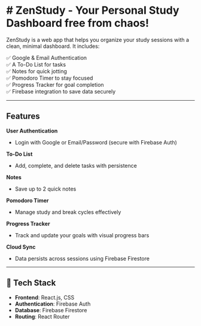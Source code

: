 # # ZenStudy - Your Personal Study Dashboard free from chaos!

ZenStudy is a web app that helps you organize your study sessions with a clean, minimal dashboard. It includes:

✅ Google & Email Authentication  
✅ A To-Do List for tasks  
✅ Notes for quick jotting  
✅ Pomodoro Timer to stay focused  
✅ Progress Tracker for goal completion  
✅ Firebase integration to save data securely  

---

## Features

 **User Authentication**
  - Login with Google or Email/Password (secure with Firebase Auth)
    
 **To-Do List**
  - Add, complete, and delete tasks with persistence
    
 **Notes**
  - Save up to 2 quick notes
    
 **Pomodoro Timer**
  - Manage study and break cycles effectively
    
 **Progress Tracker**
  - Track and update your goals with visual progress bars
    
**Cloud Sync**
  - Data persists across sessions using Firebase Firestore

---

## 🚀 Tech Stack

- **Frontend**: React.js, CSS  
- **Authentication**: Firebase Auth  
- **Database**: Firebase Firestore  
- **Routing**: React Router  



